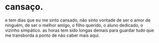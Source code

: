 # cansaço.

e tem dias que eu me sinto cansado, não sinto vontade de ser o amor de ninguém, de ser o melhor amigo, o filho querido, o aluno dedicado, o vizinho simpático. as horas tem sido longas demais para guardar tudo que me transborda a ponto de não caber mais aqui.

